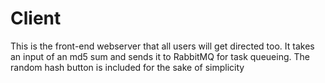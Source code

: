 # Client

This is the front-end webserver that all users will get directed too. It takes an input of an md5 sum and sends it to RabbitMQ for task queueing. The random hash button is included for the sake of simplicity